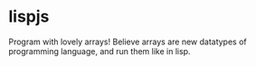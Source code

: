 lispjs
======

Program with lovely arrays! Believe arrays are new datatypes of programming language, and run them like in lisp.

